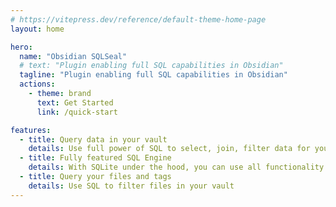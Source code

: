 ```yaml
---
# https://vitepress.dev/reference/default-theme-home-page
layout: home

hero:
  name: "Obsidian SQLSeal"
  # text: "Plugin enabling full SQL capabilities in Obsidian"
  tagline: "Plugin enabling full SQL capabilities in Obsidian"
  actions:
    - theme: brand
      text: Get Started
      link: /quick-start

features:
  - title: Query data in your vault
    details: Use full power of SQL to select, join, filter data for your liking
  - title: Fully featured SQL Engine
    details: With SQLite under the hood, you can use all functionality of the database
  - title: Query your files and tags
    details: Use SQL to filter files in your vault
---
```


